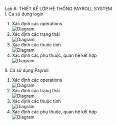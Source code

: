 Lab 6: THIẾT KẾ LỚP HỆ THỐNG PAYROLL SYSTEM\
I. Ca sử dụng login
1. Xác định các operations\
![Diagram](https://www.planttext.com/api/plantuml/png/d9BDIiD04CVlFiNIKmIBznoajlKG43n87s2Q7MDminjcPYj5V38FFfAluExQc8-s82w4m7--VlFnzV6vO04ItnYbBbeeNw12DLiwRpNGVgRUWgp2AmqmgtjNrNPJ_AhfiTysjQm8DLgfmN3c6Sb2Wxbw5AfjTQNQ4FtgI7VAPQvshjQ7DE_X7xyUOEMia3C6wIH2RnwZjEHAP4u-VwFOEcSGx5cGkz2I7CrXmzFAiLYnxX8FBKE44Ui4PcW3Byznc2K8Pl-WNjy-d48EyfYwGedwSb_eRDn1A9AQ7EuPTXYrvFbZFhF6xapcyvkZVUM7Us5LzXSJWgP-CJOHvADfHDSadyvDA9uiAo6FrqyXCqQU1LeTBlmR003__mC0)
2. Xác định các trạng thái\
![Diagram](https://www.planttext.com/api/plantuml/png/R94nJWD134NxEOLhf5m0HQj0f00I5GWe4CMmQsP7cVL4jgT0Y9gQ6t096hQWu2Hx0gx036GbbAnB__VjR_cx_ro8MjRK1IDhJnlBjeFSKeGd0xcERRrs71CronWYp-UNgQvHfAhWtBjMJnYHficLzI4nZkGoiWtcsPZRWpkOpIguiLuzkLNaCzeaXKCu7VeNq7ReNyc131_l1FBrHixieiL-RODlR6bdvvKWWwJxpgj0pTWWgRT1p3-gcBRfi-CeQLkWEeinx_aJTldj3VlyGnQmCUEywNj-KuNe169ICywQPYzG-R70dim2gIal-G400F__0m00)
3. Xác định các thuộc tính\
![Diagram](https://www.planttext.com/api/plantuml/png/Z5IzRi8m4Dxp5BSrI4Ni7YfQw8149-01J685guuTsPV-gEeJTEdUYR5JksVeKCHxy0HzXTf1IO0aGARS-RlxxljyoL_sqpT8DQQn0F2y2rYzRx8tkG0PBLQV5CGc-qXWPfYsnu6Wnco35nk2VRgGsd0q9311pMLKfYMDMIsPsFf7fSFQ0Oif5rMsrmDV9SYLfA9JWYmxZbN49O4XHTQ80g0fBfX47bY8VqZO8J1NIZ0gBVxrYEASPpOgHHVnlcudSYIJ55kLDfyohPM-OyRGg3AfHRGZlaaHbPoWbLG9Q9PlqddCSQ1Pw4oWmlZ5e0NHPUqQh2iFYeTbZv2RHD3dMpUb7--FMM5FsZTG4hKIOcTt3lFxTf9YqNQaNoEoE453W4jiyIYcJ-DpiSRAiQcfkcVogFK0YLQ1HUUjptEnjblJzVTwQGdmTnb0n3VP5uN0lMzj0g_OgsxtgcOEENAP5NsdwB9JwRhbLfBcpw6jffY6DAx0wQhynYPfu6pp7TphCndQVyi_0000__y30000)
4. Xác định các phụ thuộc, quan hệ kết hợp\
![Diagram](https://www.planttext.com/api/plantuml/png/Z59BQiCm4Dth54CsSQ09JPScc1INWg6R4dA0YInY4Lao-ZJGqdNFKBhgekiUm8ikUXAVe5UeR6oJs1IgXOHcdjvxCwEVycjjB6hhSa7CWSi2DUP01HfpRQtcEsTPGfNSy4S6boSGr5eTRvMqJMPvHSWKukzt2g8gtme8ufg2cHbfk61hc8Od0dxDmVbBSXF2nWl8VHkKcBD1gF0lZqgdPs40T3PZqdAAbWL3p2o4dLA2eIJFf1M_KtikjycPVYsNoCBPFpJ7EG3ZTZctiMPfBO_211rJ1xmOUVP-7XHF1sPYtpYjX1Wq9MpwrAeLMb5cJ8F_dz19uLEuToWXgyeNsFEg_4IW_NH8rv39SWBpUNCCROLjjGOYCioTF6lcwaj4mLC_ZXfzfbtu_GDivghobOw85ekeOrYjV8acYdflTMvigeUHDPDf_Mj_0G00__y30000)

II. Ca sử dụng Payroll
1. Xác định các operations\
![Diagram](https://www.planttext.com/api/plantuml/png/Z5LBJiCm4Dtt5ADkI2LwWGXL55AaIaXK50vW9LQ8S6pBTa0HuYIiE07iks21n3qu0LTWd5_hVDfcKLKpyyRlpRmuVvklSss8CbdA04OZIS974bCOBxX9J3w65um2FY4ZMiCYbKpab3PX-qo1Lk5buCFQg8J7JfgJbFOcD654vJvSCK7CJWOWfcPT90DgICAqDt6hNYtPBQyLoPLWx9Q6GaKjSge83b0xm5oIV9wAZ9ikno8P48FAxA_3FfCHXf1KpRxTvzG5exWdaKGxsbwTPLmWDC9XjDTHoRvVjYJBChxEqhIORqSPG9HeoKY-SYezxI9SNircQXSikSoCtSnreirP7PqvvVf1F2-K4ifBgTQefhztLtCmlncGYnb7Bnv2dgXZ0QzSkkyQOq2EKwClyaPUu7NjKQjrGBDsopbZRbTlBwwh_b9mWtK34rWf4U8qXMhDGPRnggfXRmzkB-ae7PogqiUx7Yb7gtlnarwl7MsPPWudSFVp-VEEVSptUmXnyhlv813Q_-ntyoQnPklzwNJM7OpVS-eMjQspuEPMytlkdI6GU-Nu42fghm5EdwiRvm3GkjWVTEwXOr6sVs11aw4X5TYzx_yErDBiatliUtDSgvxtnThWdF88Fqp_0000__y30000)
2. Xác định các trạng thái\
![Diagram](https://www.planttext.com/api/plantuml/png/T9AnJiCm48PtFyNDI7s1geegKXe61fGE38ZXb1ofLSUEpWuYGipCl04lmK861fuaJy0hO3Tf40hnwF-xxqu-VxUVQ-kGNLqgOGzILyXOWhzo14y2_3d7x52mgNKU6sLujThLMKRMHX5SoMBl4YRI_vDRbAfcEf6nOLJYMOZRipjOB2AuGUcaBhQ6hx5XenGiuR9hNy3jk_PL5s2xZtSDzkjD5q9CwU18oR6a1nzSb9Ko3T66dEzhlIkjDLG3Mx49KujvFjXY9WnDXWufPORpe4h8WKM5t43UysA63Pg4DF4ntDLb6OgMlPh6UVY8YoaPwZVILWgRF_K3-MkmVIIcS50CM_A5GpxofsHk0obXti2zOT3qwCQ74slIUVWcFm000F__0m00)
3. Xác định các thuộc tính\
![Diagram](https://www.planttext.com/api/plantuml/png/Z5J1YjD06BxFKtpqqXRiubx34dQX2eL5LgiFC9iCoR2JIPYP5A9uyEJ1Ynx5owuYeY0hU6iEUyYoxp5Fu2iuQTDkcjPY3aDcyd___t_V_qt-b3V7sb1byaGGVS5bHXLD40YgzOanYf_dXas2L4xvIuQ7XFHn-zwMxsGC6SMttoc2wYg0iEMd3BFg4YRERVanWAb-ofWiyk1HaecqO0ol2Dmp0ciE9cCFKrT4HlKv-fYC4UO5P6pdNmq2MtwZRbDzbfZnweTiu98cR0E81lxSnUo8rrHGLNXuB59gsl6dTx_khboEtOM0Y9df0ZjcXdAX1yCc2NbD6cvdj52f4CzOaAfmJL0jjXrw_o9uRkTV9AAOmoZt2h7iwZ-qQdKCiLWlxFp6DCYC5YT9cakpoRoFgIq_m71Rlf4xIphWc1edSRsszNeILPV53WYGPw6BTMAibEeMVx2PrGavItcufUEPIWEcTQhMKcPjWRM7KwxDqORgVjtQc3fBQkV5UEd8VQ82sR9CasQmqhZEtLHOUTOVxYovDeXaQacy_ZZDayIvPQ3sD3jSZN6B-uj9btIJxtxmjSL_9p1sVcsM5ACEiv3hJD2Yqv3UJDHIlu-dEPM8RVaMaRF4TVj6a_NDxHtsC1gXbr1Pz3gczzOoQFXaQv3xeUwKHlk1XxsMGbuzknaF7QGXTGzrdmyE_6qhUJWwoZNJla_8CPDX_Q_x2m00__y30000)
4. Xác định các phụ thuộc, quan hệ kết hợp\
![Diagram](https://www.planttext.com/api/plantuml/png/V5DBJiCm5Dpx54_PD95eHLb6LKNLKgaIYqB40Hw92H6E7TaEA23M788L9-00MR3W93q1Ly19apGVQ1QM_CRpPkRP-Sc_pfL6gTEO4VKGyGGbnk0pL6gXjOnkKqqtlk1Uz4pXj7K4fHHFQy5rYKpF21d1yll31xRBtnEmbqKBgXnIzeABE64YenHU29Xl3BGgR5OkU4Q8XnN0CQQzaaA6CdDXpGJgiWOGKksLvHNL635bEpN-IYhDBMPIC7PDVI63HbYMsu7iltuIp1QnIBbkwvVb5MhZj5WhJsaIc8sHhJtrkITTch7yAA9Wu7WhXK-L4h8ndRIZA1Sk8wLddNppoaEovrQONSSg21MjlegvSwnFI3cL-pG5wALnR8PjooCEd6Po_K0tctwIgbzdrW11f1A6MKzJTS-sfZQ2gnGvtE_oDmYZNVw9u3Tla3HlpffQC1w35IFFhDwpS9ka2kQaYzMygJMy6TSaaHh4tO5r08T4Cu4_bRgSoMH--5DScCrIHSal0000__y30000)
